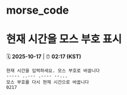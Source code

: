 # morse_code
# 현재 시간을 모스 부호 표시
<!-- MORSE_TIME_START -->
🗓️ **2025-10-17** | ⏰ **02:17 (KST)**

```
현재 시간을 입력하세요. 모스 부호로 바꿉니다
----- ..--- .---- --...
모스 부호를 다시 현재 시간으로 바꿉니다
0217
```
<!-- MORSE_TIME_END -->
